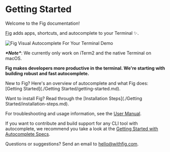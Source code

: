 # Getting Started

Welcome to the Fig documentation!

[Fig](https://withfig.com?ref=github_fig) adds apps, shortcuts, and autocomplete to your Terminal ✨.

![Fig Visual Autocomplete For Your Terminal Demo](https://withfig.com/video/demos/autocomplete/autocomplete_demo_for_email.gif)

***\*Note\****: We currently only work on iTerm2 and the native Terminal on macOS.



**Fig makes developers more productive in the terminal. We're starting with building robust and fast autocomplete.**

New to Fig? Here's an overview of autocomplete and what Fig does: [Getting Started](./Getting Started/getting-started.md).

Want to install Fig? Read through the [Installation Steps](./Getting Started/installation-steps.md).

For troubleshooting and usage information, see the [User Manual](./Support/guide.md).

If you want to contribute and build support for any CLI tool with autocomplete, we recommend you take a look at the [Getting Started with Autocomplete Specs](./Autocomplete/getting-started-with-autocomplete.md).





Questions or suggestions? Send an email to [hello@withfig.com](mailto:hello@withfig.com).
